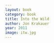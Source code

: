 ```yaml
---
layout: book
category: book
title: Into the Wild
author: Jon Krakauer
year: 2011
image: itw.jpg
---
```

